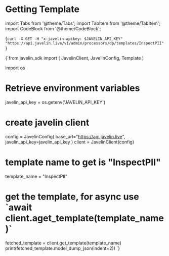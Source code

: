# Getting Template
import Tabs from '@theme/Tabs';
import TabItem from '@theme/TabItem';
import CodeBlock from '@theme/CodeBlock';

<Tabs>
<TabItem value="shell" label="Using the API:">

<CodeBlock
  language="python">
  {`
curl -X GET -H "x-javelin-apikey: $JAVELIN_API_KEY" "https://api.javelin.live/v1/admin/processors/dp/templates/InspectPII"  
`}
</CodeBlock>

</TabItem>

<TabItem value="py" label="In Python:">

<CodeBlock
  language="python"
  title="Javelin Get Template Example"
  showLineNumbers>
  {`from javelin_sdk import (
    JavelinClient,
    JavelinConfig,
    Template
)

import os

# Retrieve environment variables
javelin_api_key = os.getenv('JAVELIN_API_KEY')
   
# create javelin client
config = JavelinConfig(
    base_url="https://api.javelin.live",
    javelin_api_key=javelin_api_key
)
client = JavelinClient(config)

# template name to get is "InspectPII"
template_name = "InspectPII"

# get the template, for async use \`await client.aget_template(template_name)\`
fetched_template = client.get_template(template_name)
print(fetched_template.model_dump_json(indent=2))
`}
</CodeBlock>

</TabItem>

</Tabs>
